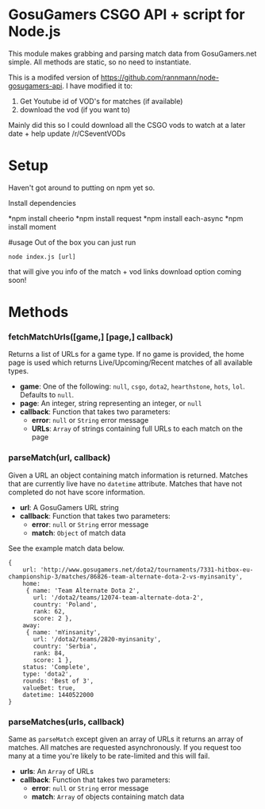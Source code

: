 
# GosuGamers CSGO API + script for Node.js
This module makes grabbing and parsing match data from GosuGamers.net simple.  All methods are static, so no need to instantiate.

This is a modifed version of https://github.com/rannmann/node-gosugamers-api.
I have modified it to:

1. Get Youtube id of VOD's for matches (if available)
2. download the vod (if you want to)

Mainly did this so I could download all the CSGO vods to watch at a later date + help update /r/CSeventVODs
# Setup
Haven't got around to putting on npm yet so.

Install dependencies

*npm install cheerio
*npm install request
*npm install each-async
*npm install moment

#usage
Out of the box you can just run

```
node index.js [url]
```

that will give you info of the match + vod links
download option coming soon!

# Methods

### fetchMatchUrls([game,] [page,] callback)
Returns a list of URLs for a game type.  If no game is provided, the home page is used which returns Live/Upcoming/Recent matches of all available types.

- **game**: One of the following: `null`, `csgo`, `dota2`, `hearthstone`, `hots`, `lol`.  Defaults to `null`.
- **page**: An integer, string representing an integer, or `null`
- **callback**: Function that takes two parameters:
  - **error**: `null` or `String` error message
  - **URLs**: `Array` of strings containing full URLs to each match on the page



### parseMatch(url, callback)
Given a URL an object containing match information is returned.  Matches that are currently live have no `datetime` attribute.  Matches that have not completed do not have score information.

- **url**: A GosuGamers URL string
- **callback**: Function that takes two parameters:
  - **error**: `null` or `String` error message
  - **match**: `Object` of match data

See the example match data below.

    {
        url: 'http://www.gosugamers.net/dota2/tournaments/7331-hitbox-eu-championship-3/matches/86826-team-alternate-dota-2-vs-myinsanity',
        home:
         { name: 'Team Alternate Dota 2',
           url: '/dota2/teams/12074-team-alternate-dota-2',
           country: 'Poland',
           rank: 62,
           score: 2 },
        away:
         { name: 'mYinsanity',
           url: '/dota2/teams/2820-myinsanity',
           country: 'Serbia',
           rank: 84,
           score: 1 },
        status: 'Complete',
        type: 'dota2',
        rounds: 'Best of 3',
        valueBet: true,
        datetime: 1440522000
    }



### parseMatches(urls, callback)
Same as `parseMatch` except given an array of URLs it returns an array of matches.  All matches are requested asynchronously.  If you request too many at a time you're likely to be rate-limited and this will fail.

- **urls**: An `Array` of URLs
- **callback**: Function that takes two parameters:
  - **error**: `null` or `String` error message
  - **match**: `Array` of objects containing match data
